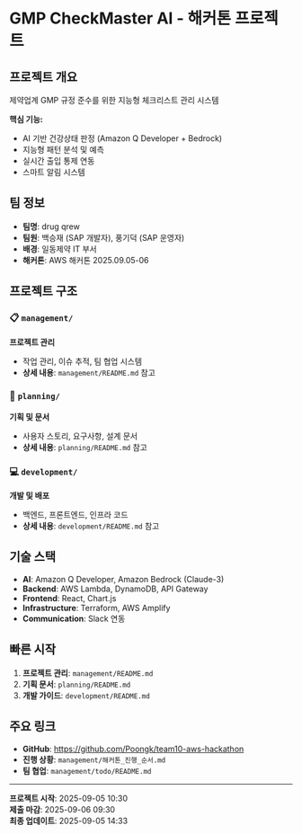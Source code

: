 # GMP CheckMaster AI - 해커톤 프로젝트

## 프로젝트 개요
제약업계 GMP 규정 준수를 위한 지능형 체크리스트 관리 시스템

**핵심 기능:**
- AI 기반 건강상태 판정 (Amazon Q Developer + Bedrock)
- 지능형 패턴 분석 및 예측
- 실시간 출입 통제 연동
- 스마트 알림 시스템

## 팀 정보
- **팀명**: drug qrew
- **팀원**: 백승재 (SAP 개발자), 풍기덕 (SAP 운영자)
- **배경**: 일동제약 IT 부서
- **해커톤**: AWS 해커톤 2025.09.05-06

## 프로젝트 구조

### 📋 `management/`
**프로젝트 관리**
- 작업 관리, 이슈 추적, 팀 협업 시스템
- **상세 내용**: `management/README.md` 참고

### 📝 `planning/`
**기획 및 문서**
- 사용자 스토리, 요구사항, 설계 문서
- **상세 내용**: `planning/README.md` 참고

### 💻 `development/`
**개발 및 배포**
- 백엔드, 프론트엔드, 인프라 코드
- **상세 내용**: `development/README.md` 참고

## 기술 스택
- **AI**: Amazon Q Developer, Amazon Bedrock (Claude-3)
- **Backend**: AWS Lambda, DynamoDB, API Gateway
- **Frontend**: React, Chart.js
- **Infrastructure**: Terraform, AWS Amplify
- **Communication**: Slack 연동

## 빠른 시작
1. **프로젝트 관리**: `management/README.md`
2. **기획 문서**: `planning/README.md`
3. **개발 가이드**: `development/README.md`

## 주요 링크
- **GitHub**: https://github.com/Poongk/team10-aws-hackathon
- **진행 상황**: `management/해커톤_진행_순서.md`
- **팀 협업**: `management/todo/README.md`

---
**프로젝트 시작**: 2025-09-05 10:30  
**제출 마감**: 2025-09-06 09:30  
**최종 업데이트**: 2025-09-05 14:33
